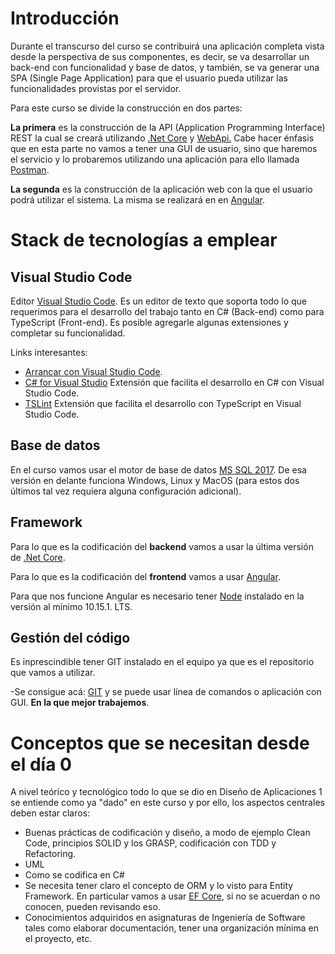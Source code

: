 # Introducción

Durante el transcurso del curso se contribuirá una aplicación completa vista desde la perspectiva de sus componentes, es decir, se va desarrollar un back-end con funcionalidad y base de datos, y también, se va generar una SPA (Single Page Application) para que el usuario pueda utilizar las funcionalidades provistas por el servidor.

Para este curso se divide la construcción en dos partes:

 **La primera** es la construcción de la API (Application Programming Interface) REST la cual se creará utilizando [.Net Core](https://dotnet.microsoft.com) y [WebApi.](https://docs.microsoft.com/en-us/aspnet/core/tutorials/first-web-api?view=aspnetcore-3.1&tabs=visual-studio-code) 
Cabe hacer énfasis que en esta parte no vamos a tener una GUI de usuario, sino que haremos el servicio y lo probaremos utilizando una aplicación para ello llamada [Postman](https://www.postman.com).

**La segunda** es la construcción de la aplicación web con la que el usuario podrá utilizar el sistema. La misma se realizará en en [Angular](https://angular.io).

# Stack de tecnologías a emplear
## Visual Studio Code

Editor [Visual Studio Code](https://code.visualstudio.com). Es un editor de texto que soporta todo lo que requerimos para el desarrollo del trabajo tanto en C# (Back-end) como para TypeScript (Front-end). Es posible agregarle algunas extensiones y completar su funcionalidad. 

Links interesantes:

 - [Arrancar con Visual Studio Code](https://code.visualstudio.com/docs/introvideos/basics).
 - [C# for Visual Studio](https://marketplace.visualstudio.com/items?itemName=ms-dotnettools.csharp) Extensión que facilita el desarrollo en C# con Visual Studio Code.
 - [TSLint]([https://marketplace.visualstudio.com/items?itemName=ms-vscode.vscode-typescript-tslint-plugin](https://marketplace.visualstudio.com/items?itemName=ms-vscode.vscode-typescript-tslint-plugin)) Extensión que facilita el desarrollo con TypeScript en Visual Studio Code.
 

## Base de datos
En el curso vamos usar el motor de base de datos [MS SQL 2017](https://www.microsoft.com/es-es/sql-server/sql-server-2017). De esa versión en delante funciona Windows, Linux y MacOS (para estos dos últimos tal vez requiera alguna configuración adicional).

## Framework
Para lo que es la codificación del **backend** vamos a usar la última versión de [.Net Core](https://dotnet.microsoft.com).

Para lo que es la codificación del **frontend** vamos a usar  [Angular](https://angular.io).

Para que nos funcione Angular es necesario tener [Node](https://nodejs.org/es/download/) instalado en la versión al mínimo 10.15.1. LTS.

## Gestión del código
Es inprescindible tener GIT instalado en el equipo ya que es el repositorio que vamos a utilizar.

-Se consigue acá: [GIT](https://git-scm.com) y se puede usar línea de comandos o aplicación con GUI. **En la que mejor trabajemos**.


# Conceptos que se necesitan desde el día 0

A nivel teórico y tecnológico todo lo que se dio en Diseño de Aplicaciones 1 se entiende como ya "dado" en este curso y por ello, los aspectos centrales deben estar claros: 
	

- Buenas prácticas de codificación y diseño, a modo de ejemplo Clean Code, principios SOLID y los GRASP, codificación con TDD y Refactoring.
- UML 
- Como se codifica en C#
-  Se necesita tener claro el concepto de ORM y lo visto para Entity Framework. En particular vamos a usar [EF Core](https://www.entityframeworktutorial.net/efcore/entity-framework-core.aspx), si no se acuerdan o no conocen, pueden revisando eso.
- Conocimientos adquiridos en asignaturas de Ingeniería de Software tales como elaborar documentación, tener una organización mínima en el proyecto, etc.



